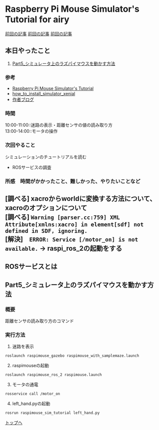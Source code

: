 # Raspberry Pi Mouse Simulator's Tutorial for airy

[前回の記事](./01_setup.md) 
[前回の記事](./00_Inventor.md)
[前回の記事](./02_kyori_sensor_test.md)

## 本日やったこと
1. [Part5_シミュレータ上のラズパイマウスを動かす方法](#Part5_シミュレータ上のラズパイマウスを動かす方法)

### 参考
* [Raspberry Pi Mouse Simulator's Tutorial](https://raspimouse-sim-tutorial.gitbook.io/project/)
* [how_to_install_simulator_xenial](https://github.com/rt-net/raspimouse_sim/wiki/how_to_install_simulator_xenial) 
* [作者ブログ](https://products.rt-net.jp/micromouse/archives/tag/ros)
### 時間
10:00-11:00::迷路の表示・距離センサの値の読み取り方\
13:00-14:00::モータの操作

### 次回やること
シミュレーションのチュートリアルを読む
* ROSサービスの調査

### 所感　時間がかかったこと、難しかった、やりたいことなど
<!-- 
[解決/未解決/所感/疑問/参考など]
[参考][記事名](URL)
 -->
[調べる] xacroからworldに変換する方法について、xacroのオプションについて\
[調べる] `Warning [parser.cc:759] XML Attribute[xmlns:xacro] in element[sdf] not defined in SDF, ignoring.`\
[解決]　`ERROR: Service [/motor_on] is not available.` -> raspi_ros_2の起動をする
---

## ROSサービスとは

## Part5_シミュレータ上のラズパイマウスを動かす方法
### 概要
距離センサの読み取り方のコマンド

### 実行方法
1. 迷路を表示
```
roslaunch raspimouse_gazebo raspimouse_with_samplemaze.launch
```
2. raspimouseの起動
```
roslaunch raspimouse_ros_2 raspimouse.launch
```
3. モータの通電
```
rosservice call /motor_on
```
4. left_hand.pyの起動
```
rosrun raspimouse_sim_tutorial left_hand.py
```


[トップへ](#本日やったこと)

<!--
```
プログラムを書く
```
-->


